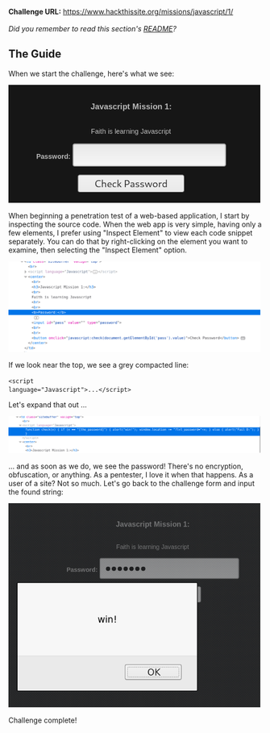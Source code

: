 <b>Challenge URL:</b> https://www.hackthissite.org/missions/javascript/1/
<br><br>
<i>Did you remember to read this section's <a href="https://github.com/keewenaw/hackthissite-2019/blob/master/Javascript/README.md">README</a>?</i>

<h2><b>The Guide</b></h2>

When we start the challenge, here's what we see:

<img src="https://github.com/keewenaw/hackthissite-2019/blob/master/Javascript/screenshots/1start.png" width="500">

When beginning a penetration test of a web-based application, I start by inspecting the source code. When the web app is very simple, having only a few elements, I prefer using "Inspect Element" to view each code snippet separately. You can do that by right-clicking on the element you want to examine, then selecting the "Inspect Element" option.

<img src="https://github.com/keewenaw/hackthissite-2019/blob/master/Javascript/screenshots/1source.png" width="500">

If we look near the top, we see a grey compacted line:

<code>&#60;script language="Javascript"&#62;...&#60;/script&#62;</code>

Let's expand that out ...

<img src="https://github.com/keewenaw/hackthissite-2019/blob/master/Javascript/screenshots/1javascript.png" width="500">

... and as soon as we do, we see the password! There's no encryption, obfuscation, or anything. As a pentester, I love it when that happens. As a user of a site? Not so much. Let's go back to the challenge form and input the found string:

<img src="https://github.com/keewenaw/hackthissite-2019/blob/master/Javascript/screenshots/1success.png" width="500">

Challenge complete!
